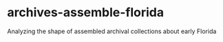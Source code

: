 # archives-assemble-florida
Analyzing the shape of assembled archival collections about early Florida
